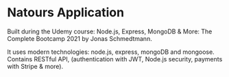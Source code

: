 # Natours Application

Built during the Udemy course: Node.js, Express, MongoDB & More: The Complete Bootcamp 2021 by Jonas Schmedtmann.

It uses modern technologies: node.js, express, mongoDB and mongoose. Contains RESTful API, (authentication with JWT, Node.js security, payments with Stripe & more).

